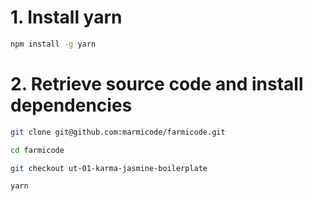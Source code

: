 # 1. Install yarn

```sh
npm install -g yarn
```

# 2. Retrieve source code and install dependencies

```sh
git clone git@github.com:marmicode/farmicode.git

cd farmicode

git checkout ut-01-karma-jasmine-boilerplate

yarn
```

